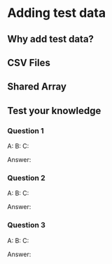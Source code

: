 # Adding test data

## Why add test data?


## CSV Files

## Shared Array

## Test your knowledge

### Question 1



A: 
B: 
C: 

Answer: 

### Question 2



A: 
B: 
C: 

Answer: 

### Question 3



A: 
B: 
C: 

Answer: 